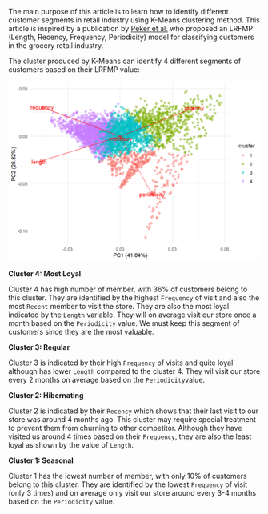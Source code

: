 The main purpose of this article is to learn how to identify different customer segments in retail industry using K-Means clustering method. This article is inspired by a publication by [Peker et al.](https://www.emerald.com/insight/content/doi/10.1108/MIP-11-2016-0210/full/html) who proposed an LRFMP (Length, Recency, Frequency, Periodicity) model for classifying customers in the grocery retail industry.

The cluster produced by K-Means can identify 4 different segments of customers based on their LRFMP value:

<center><img src="lrfmp_model_files/figure-html/unnamed-chunk-22-1.png"></center>


**Cluster 4: Most Loyal**

Cluster 4 has high number of member, with 36% of customers belong to this cluster. They are identified by the highest `Frequency` of visit and also the most `Recent` member to visit the store. They are also the most loyal indicated by the `Length` variable. They will on average visit our store once a month based on the `Periodicity` value. We must keep this segment of customers since they are the most valuable.

**Cluster 3: Regular**

Cluster 3 is indicated by their high `Frequency` of visits and quite loyal although has lower `Length` compared to the cluster 4. They wil visit our store every 2 months on average based on the `Periodicity`value.

**Cluster 2: Hibernating**

Cluster 2 is indicated by their `Recency` which shows that their last visit to our store was around 4 months ago. This cluster may require special treatment to prevent them from churning to other competitor. Although they have visited us around 4 times based on their `Frequency`, they are also the least loyal as shown by the value of `Length`.

**Cluster 1: Seasonal**

Cluster 1 has the lowest number of member, with only 10% of customers belong to this cluster. They are identified by the lowest `Frequency` of visit (only 3 times) and on average only visit our store around every 3-4 months based on the `Periodicity` value.
